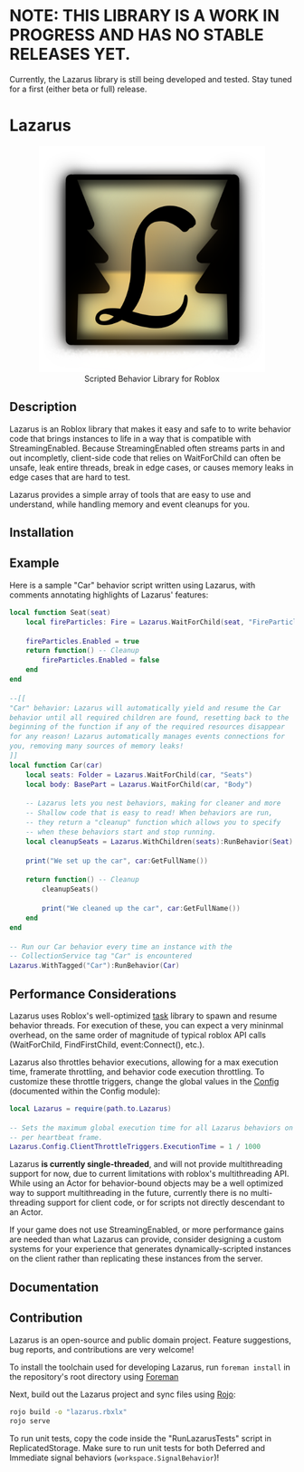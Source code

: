 
# NOTE: THIS LIBRARY IS A WORK IN PROGRESS AND HAS NO STABLE RELEASES YET.
Currently, the Lazarus library is still being developed and tested. Stay tuned for a first (either beta or full) release.

# Lazarus
<p align="center">
<img width="400" height="400" src="Logo512.png" />
<br clear="left"/>
Scripted Behavior Library for Roblox
</p>

## Description

Lazarus is an Roblox library that makes it easy and safe to to write behavior code that brings instances to life in a way that is compatible with StreamingEnabled. Because StreamingEnabled often streams parts in and out incompletly, client-side code that relies on WaitForChild can often be unsafe, leak entire threads, break in edge cases, or causes memory leaks in edge cases that are hard to test.

Lazarus provides a simple array of tools that are easy to use and understand, while handling memory and event cleanups for you.

## Installation


## Example

Here is a sample "Car" behavior script written using Lazarus, with comments annotating highlights of Lazarus' features:
```lua 
local function Seat(seat)
    local fireParticles: Fire = Lazarus.WaitForChild(seat, "FireParticles")

    fireParticles.Enabled = true
    return function() -- Cleanup
        fireParticles.Enabled = false
    end
end

--[[
"Car" behavior: Lazarus will automatically yield and resume the Car
behavior until all required children are found, resetting back to the
beginning of the function if any of the required resources disappear
for any reason! Lazarus automatically manages events connections for
you, removing many sources of memory leaks!
]]
local function Car(car)
    local seats: Folder = Lazarus.WaitForChild(car, "Seats")
    local body: BasePart = Lazarus.WaitForChild(car, "Body")

    -- Lazarus lets you nest behaviors, making for cleaner and more
    -- Shallow code that is easy to read! When behaviors are run,
    -- they return a "cleanup" function which allows you to specify
    -- when these behaviors start and stop running.
    local cleanupSeats = Lazarus.WithChildren(seats):RunBehavior(Seat)

    print("We set up the car", car:GetFullName())

    return function() -- Cleanup
        cleanupSeats()

        print("We cleaned up the car", car:GetFullName())
    end
end

-- Run our Car behavior every time an instance with the
-- CollectionService tag "Car" is encountered
Lazarus.WithTagged("Car"):RunBehavior(Car)
```

## Performance Considerations

Lazarus uses Roblox's well-optimized [task](https://create.roblox.com/docs/reference/engine/libraries/task) library to spawn and resume behavior threads. For execution of these, you can expect a very mininmal overhead, on the same order of magnitude of typical roblox API calls (WaitForChild, FindFirstChild, event:Connect(), etc.).

Lazarus also throttles behavior executions, allowing for a max execution time, framerate throttling, and behavior code execution throttling.
To customize these throttle triggers, change the global values in the [Config](/src/Config.luau) (documented within the Config module):

```lua
local Lazarus = require(path.to.Lazarus)

-- Sets the maximum global execution time for all Lazarus behaviors on the client
-- per heartbeat frame.
Lazarus.Config.ClientThrottleTriggers.ExecutionTime = 1 / 1000
```

Lazarus **is currently single-threaded**, and will not provide multithreading support for now, due to current limitations with roblox's multithreading API. While using an Actor for behavior-bound objects may be a well optimized way to support multithreading in the future, currently there is no multi-threading support for client code, or for scripts not directly descendant to an Actor.

If your game does not use StreamingEnabled, or more performance gains are needed than what Lazarus can provide, consider designing a custom systems for your experience that generates dynamically-scripted instances on the client rather than replicating these instances from the server.

## Documentation




## Contribution

Lazarus is an open-source and public domain project. Feature suggestions, bug reports, and contributions are very welcome!

To install the toolchain used for developing Lazarus, run `foreman install` in the repository's root directory using [Foreman](https://github.com/Roblox/foreman)

Next, build out the Lazarus project and sync files using [Rojo](https://rojo.space/docs):

```bash
rojo build -o "lazarus.rbxlx"
rojo serve
```

To run unit tests, copy the code inside the "RunLazarusTests" script in ReplicatedStorage. Make sure to run unit tests for both Deferred and Immediate signal behaviors (`workspace.SignalBehavior`)!